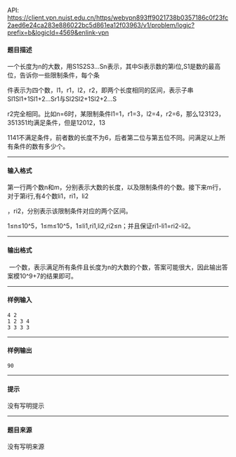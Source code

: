 API: https://client.vpn.nuist.edu.cn/https/webvpn893ff9021738b0357186c0f23fc2aed6e24ca283e886022bc5d861ea12f03963/v1/problem/logic?prefix=b&logicId=4569&enlink-vpn

#### 题目描述

一个长度为n的大数，用S1S2S3...Sn表示，其中Si表示数的第i位,S1是数的最高位，告诉你一些限制条件，每个条

件表示为四个数，l1，r1，l2，r2，即两个长度相同的区间，表示子串Sl1Sl1+1Sl1+2...Sr1与Sl2Sl2+1Sl2+2...S

r2完全相同。比如n=6时，某限制条件l1=1，r1=3，l2=4，r2=6，那么123123，351351均满足条件，但是12012，13

1141不满足条件，前者数的长度不为6，后者第二位与第五位不同。问满足以上所有条件的数有多少个。

---

#### 输入格式

第一行两个数n和m，分别表示大数的长度，以及限制条件的个数。接下来m行，对于第i行,有4个数li1，ri1，li2

，ri2，分别表示该限制条件对应的两个区间。

1≤n≤10^5，1≤m≤10^5，1≤li1,ri1,li2,ri2≤n；并且保证ri1-li1=ri2-li2。

---

#### 输出格式

 一个数，表示满足所有条件且长度为n的大数的个数，答案可能很大，因此输出答案模10^9+7的结果即可。

---

#### 样例输入
```
4 2
1 2 3 4 
3 3 3 3
```

---

#### 样例输出
```
90
```

---

#### 提示

没有写明提示

---

#### 题目来源

没有写明来源